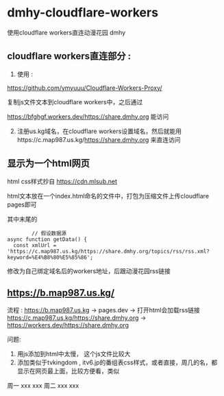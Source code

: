 # dmhy-cloudflare-workers
使用cloudflare workers直连动漫花园 dmhy

## cloudflare workers直连部分 :
1. 使用 :

https://github.com/ymyuuu/Cloudflare-Workers-Proxy/

复制js文件文本到cloudflare workers中，之后通过

https://bfghgf.workers.dev/https://share.dmhy.org 能访问

2. 注册us.kg域名，在cloudflare workers设置域名，然后就能用https://c.map987.us.kg/https://share.dmhy.org  来直连访问

## 显示为一个html网页 
html css样式抄自 https://cdn.mlsub.net

html文本放在一个index.html命名的文件中，打包为压缩文件上传cloudflare pages即可

其中末尾的

```<script> 
        // 假设数据源 
async function getData() { 
  const xmlUrl = 'https://c.map987.us.kg/https://share.dmhy.org/topics/rss/rss.xml?keyword=%E4%B8%80%E5%85%86';

```
修改为自己绑定域名后的workers地址，后跟动漫花园rss链接

## https://b.map987.us.kg/
流程 :
https://b.map987.us.kg → pages.dev → 打开html会加载rss链接 https://c.map987.us.kg/https://share.dmhy.org → https://workers.dev/https://share.dmhy.org

问题:
1. 用js添加到html中太慢， <script src="https://cdn.jsdelivr.net/npm/handlebars@latest/dist/handlebars.js"></script> 这个js文件比较大
2. 添加类似于tvkingdom , itv6.jp的番组表css样式，或者直接，周几的名，都显示在网页最上面，比较方便看，类似

周一 xxx xxx
周二 xxx xxx

